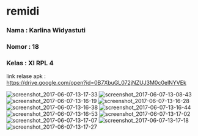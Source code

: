 # remidi <br>

### Nama : Karlina Widyastuti  <br>
### Nomor : 18  <br>
### Kelas : XI RPL 4  <br>

link relase apk : <br> 
https://drive.google.com/open?id=0B7XbuGL072jNZUJ3M0c0elNYVEk <br> 



![screenshot_2017-06-07-13-17-33](https://user-images.githubusercontent.com/22352314/26880539-f4de81d0-4bbe-11e7-9761-bf181a61323d.png)
![screenshot_2017-06-07-13-08-43](https://user-images.githubusercontent.com/22352314/26880540-f4e0fe10-4bbe-11e7-8886-21116fa446ba.png)
![screenshot_2017-06-07-13-16-19](https://user-images.githubusercontent.com/22352314/26880541-f4f4371e-4bbe-11e7-934e-a185cc358e07.png)
![screenshot_2017-06-07-13-16-28](https://user-images.githubusercontent.com/22352314/26880542-f4fdcffe-4bbe-11e7-92cb-98d495d7af7f.png)
![screenshot_2017-06-07-13-16-38](https://user-images.githubusercontent.com/22352314/26880543-f5007f74-4bbe-11e7-9cf5-b0ee235f2dff.png)
![screenshot_2017-06-07-13-16-44](https://user-images.githubusercontent.com/22352314/26880544-f53576d4-4bbe-11e7-959f-377fbbc61db0.png)
![screenshot_2017-06-07-13-16-53](https://user-images.githubusercontent.com/22352314/26880545-f57102c6-4bbe-11e7-9cd9-b6b16f144be2.png)
![screenshot_2017-06-07-13-17-02](https://user-images.githubusercontent.com/22352314/26880546-f5915a6c-4bbe-11e7-942f-8c47a2a0ac1e.png)
![screenshot_2017-06-07-13-17-07](https://user-images.githubusercontent.com/22352314/26880547-f5ad25a8-4bbe-11e7-826a-bdc8394c92ab.png)
![screenshot_2017-06-07-13-17-18](https://user-images.githubusercontent.com/22352314/26880549-f5ee2f94-4bbe-11e7-9e08-2e218d009691.png)
![screenshot_2017-06-07-13-17-27](https://user-images.githubusercontent.com/22352314/26880548-f5b54a62-4bbe-11e7-994e-090d545ce58a.png)
